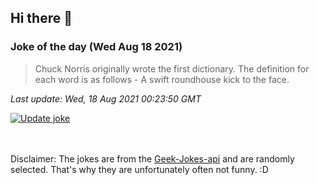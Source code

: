 ## Hi there 👋

### Joke of the day (Wed Aug 18 2021)
<!-- joke -->
>Chuck Norris originally wrote the first dictionary. The definition for each word is as follows - A swift roundhouse kick to the face.
<!-- /joke -->

*Last update: Wed, 18 Aug 2021 00:23:50 GMT*

[![Update joke](https://github.com/nclskfm/nclskfm/actions/workflows/joke.yml/badge.svg)](https://github.com/nclskfm/nclskfm/actions/workflows/joke.yml)

<br><br>
Disclaimer: The jokes are from the [Geek-Jokes-api](https://github.com/sameerkumar18/geek-joke-api) and are randomly selected. That's why they are unfortunately often not funny. :D
